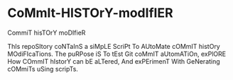 # CoMmIt-HISTOrY-modIfIER
CommiT hisTOrY moDIfieR

ThIs repoSItory coNTaInS a siMpLE ScriPt To AUtoMate cOMmIT histOry MOdiFIcaTions. The puRPose iS To tEst Git coMmIT aUtomATiOn, exPlORE How COmmIT hIstorY can bE aLTered, And exPErimenT With GeNerating cOMmiTs uSing scripTs.
